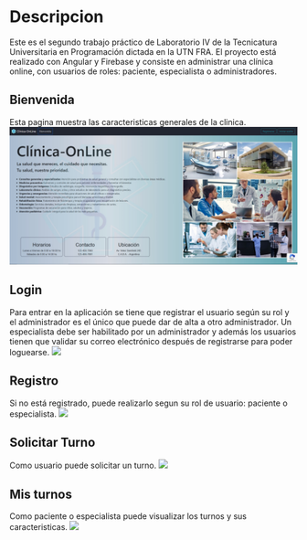 # Descripcion
Este es el segundo trabajo práctico de Laboratorio IV de la Tecnicatura Universitaria en Programación dictada en la UTN FRA. El proyecto está realizado con Angular y Firebase y consiste en administrar una clínica online, con usuarios de roles: paciente, especialista o administradores.

## Bienvenida
Esta pagina muestra las caracteristicas generales de la clinica.
![alt text](bienvenida.jpg)

## Login
Para entrar en la aplicación se tiene que registrar el usuario según su rol y el administrador es el único que puede dar de alta a otro administrador. Un especialista debe ser habilitado por un administrador y además los usuarios tienen que validar su correo electrónico después de registrarse para poder loguearse.
![](https://github.com/DanielRodriguezRotelli/LABORATORIO-IV/tree/master/Clinica-Online/src/assets/pantallas/login.jpg)

## Registro
Si no está registrado, puede realizarlo segun su rol de usuario: paciente o especialista.
![](https://github.com/DanielRodriguezRotelli/LABORATORIO-IV/tree/master/Clinica-Online/src/assets/pantallas/registro.jpg)

## Solicitar Turno
Como usuario puede solicitar un turno.
![](https://github.com/DanielRodriguezRotelli/LABORATORIO-IV/tree/master/Clinica-Online/src/assets/pantallas/solicitarturno.jpg)

## Mis turnos
Como paciente o especialista puede visualizar los turnos y sus caracteristicas.
![](https://github.com/DanielRodriguezRotelli/LABORATORIO-IV/tree/master/Clinica-Online/src/assets/pantallas/misturnos.jpg)